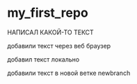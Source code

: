 ﻿# my_first_repo

НАПИСАЛ КАКОЙ-ТО ТЕКСТ

добавили текст через веб браузер

добавил текст локально

добавили текст в новой ветке
newbranch 